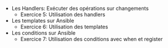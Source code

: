 
- Les Handlers: Exécuter des opérations sur changements
  - Exercice 5: Utilisation des handlers
- Les templates sur Ansible
  - Exercice 6: Utilisation des templates
- Les conditions sur Ansible
  - Exercice 7: Utilisation des conditions avec when et register
